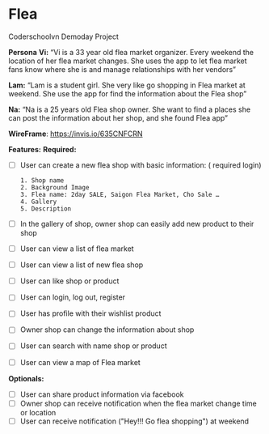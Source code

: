 # Flea
Coderschoolvn Demoday Project

**Persona**
**Vi:** “Vi is a 33 year old flea market organizer. Every weekend the location of her flea market changes. 
She uses the app to let flea market fans know where she is and manage relationships with her vendors”

**Lam:** “Lam is a student girl. She very like go shopping in Flea market at weekend. 
She use the app for find the information about the Flea shop”

**Na:** “Na is a 25 years old Flea shop owner. She want to find a places she can post the information about her shop, 
and she found Flea app”

**WireFrame**: https://invis.io/635CNFCRN

**Features:**
**Required:** 

  * [ ] User can create a new flea shop with basic information: ( required login)
 
        1. Shop name
        2. Background Image
        3. Flea name: 2day SALE, Saigon Flea Market, Cho Sale … 
        4. Gallery
        5. Description
 
 * [ ] In the gallery of shop, owner shop can easily add new product to their shop
 * [ ] User can view a list of flea market
 * [ ] User can view a list of new flea shop
 * [ ] User can like shop or product
 * [ ] User can login, log out, register
 * [ ] User has profile with their wishlist product
 * [ ] Owner shop can change the information about shop
 * [ ] User can search with name shop or product
 * [ ] User can view a map of Flea market

**Optionals:**
* [ ] User can share product information via facebook
* [ ] Owner shop can receive notification when the flea market change time or location
* [ ] User can receive notification ("Hey!!! Go flea shopping") at weekend

